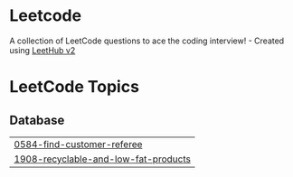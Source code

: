 # Leetcode
A collection of LeetCode questions to ace the coding interview! - Created using [LeetHub v2](https://github.com/arunbhardwaj/LeetHub-2.0)

<!---LeetCode Topics Start-->
# LeetCode Topics
## Database
|  |
| ------- |
| [0584-find-customer-referee](https://github.com/Yaswanthrangu/Leetcode/tree/master/0584-find-customer-referee) |
| [1908-recyclable-and-low-fat-products](https://github.com/Yaswanthrangu/Leetcode/tree/master/1908-recyclable-and-low-fat-products) |
<!---LeetCode Topics End-->